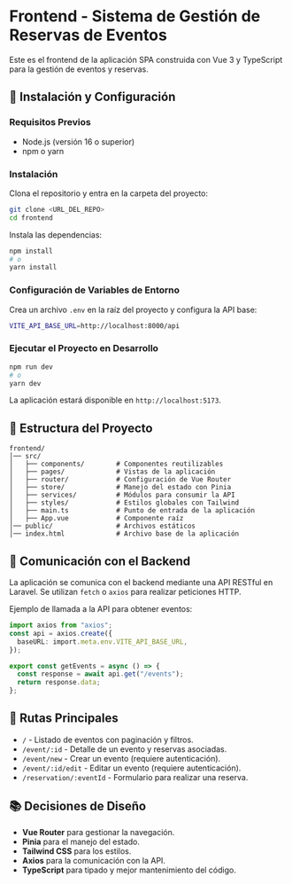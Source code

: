 # Frontend - Sistema de Gestión de Reservas de Eventos

Este es el frontend de la aplicación SPA construida con Vue 3 y TypeScript para la gestión de eventos y reservas.

## 🚀 Instalación y Configuración

### Requisitos Previos

- Node.js (versión 16 o superior)
- npm o yarn

### Instalación

Clona el repositorio y entra en la carpeta del proyecto:

```bash
git clone <URL_DEL_REPO>
cd frontend
```

Instala las dependencias:

```bash
npm install
# o
yarn install
```

### Configuración de Variables de Entorno

Crea un archivo `.env` en la raíz del proyecto y configura la API base:

```bash
VITE_API_BASE_URL=http://localhost:8000/api
```

### Ejecutar el Proyecto en Desarrollo

```bash
npm run dev
# o
yarn dev
```

La aplicación estará disponible en `http://localhost:5173`.

## 📜 Estructura del Proyecto

```
frontend/
│── src/
│   ├── components/        # Componentes reutilizables
│   ├── pages/             # Vistas de la aplicación
│   ├── router/            # Configuración de Vue Router
│   ├── store/             # Manejo del estado con Pinia
│   ├── services/          # Módulos para consumir la API
│   ├── styles/            # Estilos globales con Tailwind
│   ├── main.ts            # Punto de entrada de la aplicación
│   ├── App.vue            # Componente raíz
│── public/                # Archivos estáticos
│── index.html             # Archivo base de la aplicación
```

## 🔗 Comunicación con el Backend

La aplicación se comunica con el backend mediante una API RESTful en Laravel. Se utilizan `fetch` o `axios` para realizar peticiones HTTP.

Ejemplo de llamada a la API para obtener eventos:

```ts
import axios from "axios";
const api = axios.create({
  baseURL: import.meta.env.VITE_API_BASE_URL,
});

export const getEvents = async () => {
  const response = await api.get("/events");
  return response.data;
};
```

## 📌 Rutas Principales

- `/` - Listado de eventos con paginación y filtros.
- `/event/:id` - Detalle de un evento y reservas asociadas.
- `/event/new` - Crear un evento (requiere autenticación).
- `/event/:id/edit` - Editar un evento (requiere autenticación).
- `/reservation/:eventId` - Formulario para realizar una reserva.

## 📚 Decisiones de Diseño

- **Vue Router** para gestionar la navegación.
- **Pinia** para el manejo del estado.
- **Tailwind CSS** para los estilos.
- **Axios** para la comunicación con la API.
- **TypeScript** para tipado y mejor mantenimiento del código.
